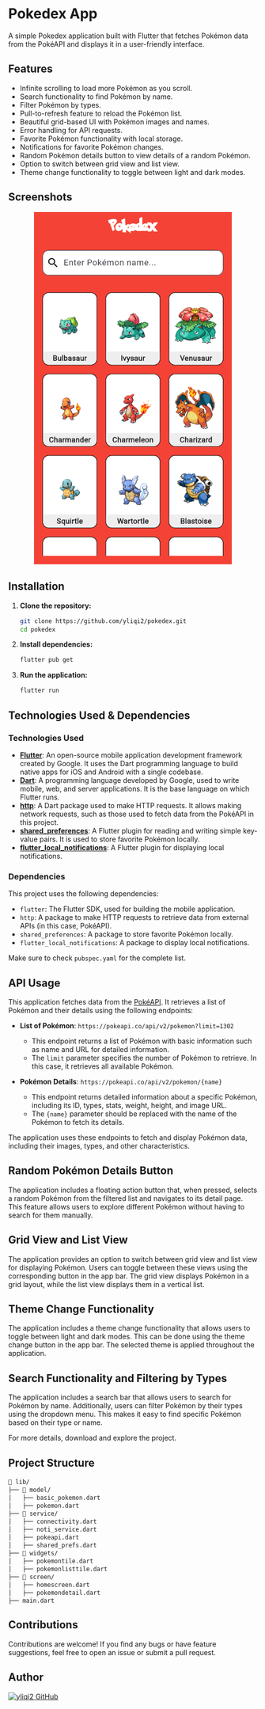# Pokedex App

A simple Pokedex application built with Flutter that fetches Pokémon data from the PokéAPI and displays it in a user-friendly interface.

## Features

- Infinite scrolling to load more Pokémon as you scroll.
- Search functionality to find Pokémon by name.
- Filter Pokémon by types.
- Pull-to-refresh feature to reload the Pokémon list.
- Beautiful grid-based UI with Pokémon images and names.
- Error handling for API requests.
- Favorite Pokémon functionality with local storage.
- Notifications for favorite Pokémon changes.
- Random Pokémon details button to view details of a random Pokémon.
- Option to switch between grid view and list view.
- Theme change functionality to toggle between light and dark modes.

## Screenshots

<p align="center">
  <img src="https://github.com/yliqi2/pokedex/blob/main/result/mainscreen.png" alt="Pokedex Screenshot" width="400" />
</p>

## Installation

1. **Clone the repository:**
   ```sh
   git clone https://github.com/yliqi2/pokedex.git
   cd pokedex
   ```

2. **Install dependencies:**
   ```sh
   flutter pub get
   ```

3. **Run the application:**
   ```sh
   flutter run
   ```

## Technologies Used & Dependencies

### Technologies Used

- **[Flutter](https://flutter.dev/)**: An open-source mobile application development framework created by Google. It uses the Dart programming language to build native apps for iOS and Android with a single codebase.
- **[Dart](https://dart.dev/)**: A programming language developed by Google, used to write mobile, web, and server applications. It is the base language on which Flutter runs.
- **[http](https://pub.dev/packages/http)**: A Dart package used to make HTTP requests. It allows making network requests, such as those used to fetch data from the PokéAPI in this project.
- **[shared_preferences](https://pub.dev/packages/shared_preferences)**: A Flutter plugin for reading and writing simple key-value pairs. It is used to store favorite Pokémon locally.
- **[flutter_local_notifications](https://pub.dev/packages/flutter_local_notifications)**: A Flutter plugin for displaying local notifications.

### Dependencies

This project uses the following dependencies:

- `flutter`: The Flutter SDK, used for building the mobile application.
- `http`: A package to make HTTP requests to retrieve data from external APIs (in this case, PokéAPI).
- `shared_preferences`: A package to store favorite Pokémon locally.
- `flutter_local_notifications`: A package to display local notifications.

Make sure to check `pubspec.yaml` for the complete list.

## API Usage

This application fetches data from the [PokéAPI](https://pokeapi.co/). It retrieves a list of Pokémon and their details using the following endpoints:

- **List of Pokémon**: `https://pokeapi.co/api/v2/pokemon?limit=1302`
  - This endpoint returns a list of Pokémon with basic information such as name and URL for detailed information.
  - The `limit` parameter specifies the number of Pokémon to retrieve. In this case, it retrieves all available Pokémon.

- **Pokémon Details**: `https://pokeapi.co/api/v2/pokemon/{name}`
  - This endpoint returns detailed information about a specific Pokémon, including its ID, types, stats, weight, height, and image URL.
  - The `{name}` parameter should be replaced with the name of the Pokémon to fetch its details.

The application uses these endpoints to fetch and display Pokémon data, including their images, types, and other characteristics.

## Random Pokémon Details Button

The application includes a floating action button that, when pressed, selects a random Pokémon from the filtered list and navigates to its detail page. This feature allows users to explore different Pokémon without having to search for them manually.

## Grid View and List View

The application provides an option to switch between grid view and list view for displaying Pokémon. Users can toggle between these views using the corresponding button in the app bar. The grid view displays Pokémon in a grid layout, while the list view displays them in a vertical list.

## Theme Change Functionality

The application includes a theme change functionality that allows users to toggle between light and dark modes. This can be done using the theme change button in the app bar. The selected theme is applied throughout the application.

## Search Functionality and Filtering by Types

The application includes a search bar that allows users to search for Pokémon by name. Additionally, users can filter Pokémon by their types using the dropdown menu. This makes it easy to find specific Pokémon based on their type or name.

For more details, download and explore the project.

## Project Structure

```
📂 lib/
├── 📂 model/
│   ├── basic_pokemon.dart
│   ├── pokemon.dart
├── 📂 service/
│   ├── connectivity.dart
│   ├── noti_service.dart
│   ├── pokeapi.dart
│   ├── shared_prefs.dart
├── 📂 widgets/
│   ├── pokemontile.dart
│   ├── pokemonlisttile.dart
├── 📂 screen/
│   ├── homescreen.dart
│   ├── pokemondetail.dart
├── main.dart
```

## Contributions

Contributions are welcome! If you find any bugs or have feature suggestions, feel free to open an issue or submit a pull request.

## Author

[![yliqi2 GitHub](https://img.shields.io/badge/Visit%20yliqi2%20on%20GitHub-000000?style=for-the-badge&logo=github&logoColor=white)](https://github.com/yliqi2)



